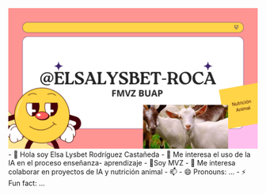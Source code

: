 <img src="portada.png ">
- 👋 Hola soy Elsa Lysbet Rodríguez Castañeda
- 👀 Me interesa el uso de la IA en el proceso enseñanza- aprendizaje 
- 🌱Soy MVZ
- 💞️ Me interesa colaborar en proyectos de IA y nutrición animal
- 📫
- 😄 Pronouns: ...
- ⚡ Fun fact: ...

<!---
ELSALYSBET-ROCA/ELSALYSBET-ROCA is a ✨ special ✨ repository because its `README.md` (this file) appears on your GitHub profile.
You can click the Preview link to take a look at your changes.
--->
